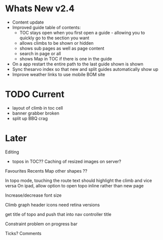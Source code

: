 Whats New v2.4
==============

* Content update
* Improved guide table of contents: 
    - TOC stays open when you first open a guide - allowing you to quickly go to the section you want
    - allows climbs to be shown or hidden
    - shows sub pages as well as page content
    - search in page or all 
    - shows Map in TOC if there is one in the guide
* On a app restart the entire path to the last guide shown is shown
* Sync thesarvo index so that new and split guides automatically show up
* Improve weather links to use mobile BOM site


TODO Current
=======

- layout of climb in toc cell
- banner grabber broken
- split up BBQ crag

Later
=====

Editing
- topos in TOC??
Caching of resized images on server?

Favourites
Recents
Map other shapes ??

In topo mode, touching the route text should highlight the climb and vice versa
On ipad, allow option to open topo inline rather than new page

Increase/decrease font size

Climb graph
header icons need retina versions

get title of topo and push that into nav controller title

Constraint problem on progress bar

Ticks?
Comments



